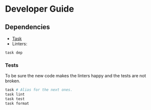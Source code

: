 # Developer Guide

## Dependencies

- [Task](https://taskfile.dev/installation/)
- Linters:
```sh
task dep
```

### Tests

To be sure the new code makes the linters happy and the tests are not broken.

```sh
task # Alias for the next ones.
task lint
task test
task format
```
